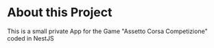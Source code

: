 # About this Project

This is a small private App for the Game "Assetto Corsa Competizione" coded in NestJS
